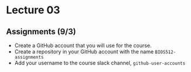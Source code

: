 # Lecture 03

## Assignments (9/3)
- Create a GitHub account that you will use for the course.
- Create a repository in your GitHub account with the name `BIOS512-assignments`
- Add your username to the course slack channel, `github-user-accounts`
